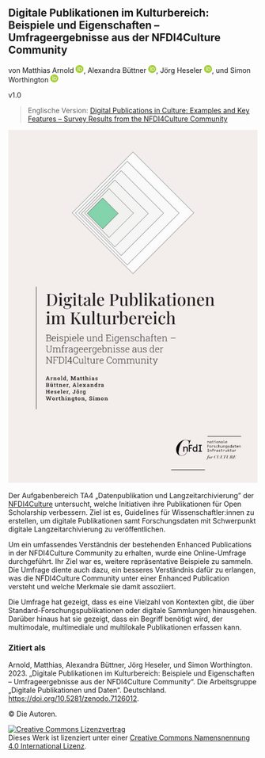 ## Digitale Publikationen im Kulturbereich: Beispiele und Eigenschaften – Umfrageergebnisse aus der NFDI4Culture Community

von Matthias Arnold <a href="https://orcid.org/0000-0003-0876-6177"><img alt="ORCID logo" src="uhtml/images/ORCIDiD_icon128x128.png" width="16" height="16" /></a>, Alexandra Büttner <a href="https://orcid.org/0000-0002-4950-0941"><img alt="ORCID logo" src="uhtml/images/ORCIDiD_icon128x128.png" width="16" height="16" /></a>, Jörg Heseler <a href="https://orcid.org/0000-0002-1497-627X"><img alt="ORCID logo" src="uhtml/images/ORCIDiD_icon128x128.png" width="16" height="16" /></a>, und Simon Worthington <a href="https://orcid.org/0000-0002-8579-9717"><img alt="ORCID logo" src="uhtml/images/ORCIDiD_icon128x128.png" width="16" height="16" /></a>

v1.0

 > Englische Version: [Digital Publications in Culture: Examples and Key Features – Survey Results from the NFDI4Culture Community](https://tibhannover.github.io/digital-publications-in-culture-survey-results/)

<picture>
 <source media="(prefers-color-scheme: dark)" srcset="cover/cover-small.jpg">
 <source media="(prefers-color-scheme: light)" srcset="cover/cover-small.jpg">
 <img alt="publication cover" src="cover/cover-small.jpg">
</picture>

Der Aufgabenbereich TA4 „Datenpublikation und Langzeitarchivierung” der [NFDI4Culture](https://nfdi4culture.de/) untersucht, welche Initiativen ihre Publikationen für Open Scholarship verbessern. Ziel ist es, Guidelines für Wissenschaftler:innen zu erstellen, um digitale Publikationen samt Forschungsdaten mit Schwerpunkt digitale Langzeitarchivierung zu veröffentlichen.

Um ein umfassendes Verständnis der bestehenden Enhanced Publications in der NFDI4Culture Community zu erhalten, wurde eine Online-Umfrage durchgeführt. Ihr Ziel war es, weitere repräsentative Beispiele zu sammeln. Die Umfrage diente auch dazu, ein besseres Verständnis dafür zu erlangen, was die NFDI4Culture Community unter einer Enhanced Publication versteht und welche Merkmale sie damit assoziiert.

Die Umfrage hat gezeigt, dass es eine Vielzahl von Kontexten gibt, die über Standard-Forschungspublikationen oder digitale Sammlungen hinausgehen. Darüber hinaus hat sie gezeigt, dass ein Begriff benötigt wird, der multimodale, multimediale und multilokale Publikationen erfassen kann.

### Zitiert als

Arnold, Matthias, Alexandra Büttner, Jörg Heseler, und Simon Worthington. 2023. „Digitale Publikationen im Kulturbereich: Beispiele und Eigenschaften – Umfrageergebnisse aus der NFDI4Culture Community“. Die Arbeitsgruppe „Digitale Publikationen und Daten“. Deutschland. https://doi.org/10.5281/zenodo.7126012.

© Die Autoren. 

<a rel="license" href="http://creativecommons.org/licenses/by/4.0/"><img alt="Creative Commons Lizenzvertrag" style="border-width:0" src="https://i.creativecommons.org/l/by/4.0/88x31.png" /></a><br />Dieses Werk ist lizenziert unter einer <a rel="license" href="http://creativecommons.org/licenses/by/4.0/">Creative Commons Namensnennung 4.0 International Lizenz</a>.

